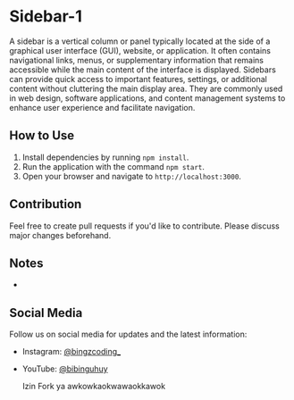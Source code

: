 # Sidebar-1

A sidebar is a vertical column or panel typically located at the side of a graphical user interface (GUI), website, or application. It often contains navigational links, menus, or supplementary information that remains accessible while the main content of the interface is displayed. Sidebars can provide quick access to important features, settings, or additional content without cluttering the main display area. They are commonly used in web design, software applications, and content management systems to enhance user experience and facilitate navigation.

## How to Use

1. Install dependencies by running `npm install`.
2. Run the application with the command `npm start`.
3. Open your browser and navigate to `http://localhost:3000`.

## Contribution

Feel free to create pull requests if you'd like to contribute. Please discuss major changes beforehand.

## Notes

-

## Social Media

Follow us on social media for updates and the latest information:
- Instagram: [@bingzcoding_](https://www.instagram.com/bingzcoding_)
- YouTube: [@bibinguhuy](https://youtube.com/@BibingUhuy?si=0_gSHNZq3AjYm4re)

  Izin Fork ya awkowkaokwawaokkawok
